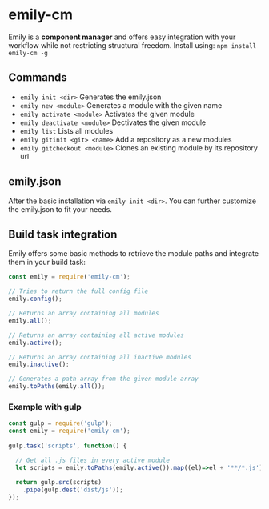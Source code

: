 # emily-cm
Emily is a **component manager** and offers easy integration with your workflow while not restricting structural freedom.
Install using: `npm install emily-cm -g`

## Commands
- `emily init <dir>` Generates the emily.json
- `emily new <module>` Generates a module with the given name
- `emily activate <module>` Activates the given module
- `emily deactivate <module>` Dectivates the given module
- `emily list` Lists all modules
- `emily gitinit <git> <name>` Add a repository as a new modules
- `emily gitcheckout <module>` Clones an existing module by its repository url

## emily.json
After the basic installation via `emily init <dir>`. You can further customize the emily.json to fit your needs.

## Build task integration
Emily offers some basic methods to retrieve the module paths and integrate them in your build task:

```javascript
const emily = require('emily-cm');

// Tries to return the full config file
emily.config();

// Returns an array containing all modules
emily.all();

// Returns an array containing all active modules
emily.active();

// Returns an array containing all inactive modules
emily.inactive();

// Generates a path-array from the given module array
emily.toPaths(emily.all());
```

### Example with gulp
```javascript
const gulp = require('gulp');
const emily = require('emily-cm');
 
gulp.task('scripts', function() {

  // Get all .js files in every active module
  let scripts = emily.toPaths(emily.active()).map((el)=>el + '**/*.js'));
  
  return gulp.src(scripts)
    .pipe(gulp.dest('dist/js'));
});
```